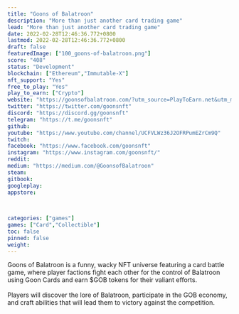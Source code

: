 ```yaml
---
title: "Goons of Balatroon"
description: "More than just another card trading game"
lead: "More than just another card trading game"
date: 2022-02-28T12:46:36.772+0800
lastmod: 2022-02-28T12:46:36.772+0800
draft: false
featuredImage: ["100_goons-of-balatroon.png"]
score: "408"
status: "Development"
blockchain: ["Ethereum","Immutable-X"]
nft_support: "Yes"
free_to_play: "Yes"
play_to_earn: ["Crypto"]
website: "https://goonsofbalatroon.com/?utm_source=PlayToEarn.net&utm_medium=organic&utm_campaign=gamepage"
twitter: "https://twitter.com/goonsnft"
discord: "https://discord.gg/goonsnft"
telegram: "https://t.me/goonsnft"
github: 
youtube: "https://www.youtube.com/channel/UCFVLWz36J2OFRPumEZrCm9Q"
twitch: 
facebook: "https://www.facebook.com/goonsnft"
instagram: "https://www.instagram.com/goonsnft/"
reddit: 
medium: "https://medium.com/@GoonsofBalatroon"
steam: 
gitbook: 
googleplay: 
appstore: 

  
    
categories: ["games"]
games: ["Card","Collectible"]
toc: false
pinned: false
weight: 
---
```

Goons of Balatroon is a funny, wacky NFT universe featuring a card battle game, where player factions fight each other for the control of Balatroon using Goon Cards and earn $GOB tokens for their valiant efforts. <br> <br> Players will discover the lore of Balatroon, participate in the GOB economy, and craft abilities that will lead them to victory against the competition.